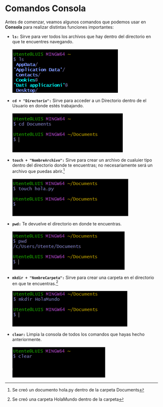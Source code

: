 # Comandos Consola

Antes de comenzar, veamos algunos comandos que podemos usar en **Consola** para realizar distintas funciones importantes:

- **`ls:`** Sirve para ver todos los archivos que hay dentro del directorio en que te encuentres navegando.  
<br><img src="Images/Comandos Consola/Comando_ls.png">  

- **`cd + "Directorio":`** Sirve para acceder a un Directorio dentro de el Usuario en donde estés trabajando.  
<br><img src="Images/Comandos Consola/Comando_cd.png">  

- **`touch + "NombreArchivo":`** Sirve para crear un archivo de cualuier tipo dentro del directorio donde te encuentras; no necesariamente será un archivo que puedas abrir.[^1]  
<br><img src="Images/Comandos Consola/Comando_touch.png">  

- **`pwd:`** Te devuelve el directorio en donde te encuentras.  
<br><img src="Images/Comandos Consola/Comando_pwd.png">  

- **`mkdir + "NombreCarpeta":`** Sirve para crear una carpeta en el directorio en que te encuentras.[^2]  
<br><img src="Images/Comandos Consola/Comando_mkdir.png">  

- **`clear:`** Limpia la consola de todos los comandos que hayas hecho anteriormente.  
<br><img src="Images/Comandos Consola/Comando_clear.png">  

[^1]: Se creó un documento hola.py dentro de la carpeta Documents
[^2]: Se creó una carpeta HolaMundo dentro de la carpeta